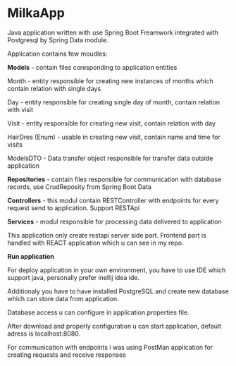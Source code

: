 # MilkaApp
Java application written with use Spring Boot Freamwork integrated with Postgresql by Spring Data module.
<p>
Application contains few moudles:
  <p>
    <b>Models</b> - contain files coresponding to application entities
    <p>
     Month - entity responsible for creating new instances of months which contain relation with single days
      <p>
     Day - entity responsible for creating single day of month, contain relation with visit
        <p>
     Visit - entity responsible for creating new visit, contain relation with day
          <p>
     HairDres (Enum) - usable in creating new visit, contain name and time for visits
            <p>
     ModelsDTO - Data transfer object responsible for transfer data outside application   
              <p>
            <b>Repositories</b> - contain files responsible for communication with database records, use CrudReposity from Spring Boot Data
              <p>
                <b>Controllers</b> - this modul contain RESTController with endpoints for every request send to application. Support RESTApi
                <p>
                  <b>Services</b> - modul responsible for processing data delivered to application
                  <p>
                    This application only create restapi server side part. Frontend part is handled with REACT application which u can see in my repo.
                    <p>
                    <b>Run application</b>
                    <p>
                      For deploy application in your own environment, you have to use IDE which support java, personally prefer inellij idea ide. 
                      <p>
                      Additionaly you have to have installed PostgreSQL and create new database which can store data from application.
                        <p>
                          Database access u can configure in application.properties file.
                      <p>
                        After download  and properly configuration u can start application, default adress is localhost:8080. 
                        <p>
                        For communication with endpoints i was using PostMan application for creating requests and receive responses
                  

